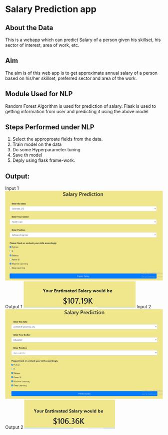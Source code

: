 
# Salary Prediction app 

## About the Data

This is a webapp which can predict Salary of a person given his skillset, his sector of interest, area of work, etc.

## Aim

The aim is of this web app is to get approximate annual salary of a person  based on his/her skillset, preferred sector and area of the work.

## Module Used for NLP

Random Forest Algorithm is used for prediction of salary.
Flask is used to getting information from user and predicting it using the above model

## Steps Performed under NLP

1. Select the approproate fields from the data.
2. Train model on the data
3. Do some Hyperparameter tuning
4. Save th model
5. Deply using flask frame-work.

## Output:

Input 1
![](Images/Capture_1.PNG)
Output 1
![](Images/Capture_2.PNG)
Input 2
![](Images/Capture_3.PNG)
Output 2
![](Images/Capture_4.PNG)
